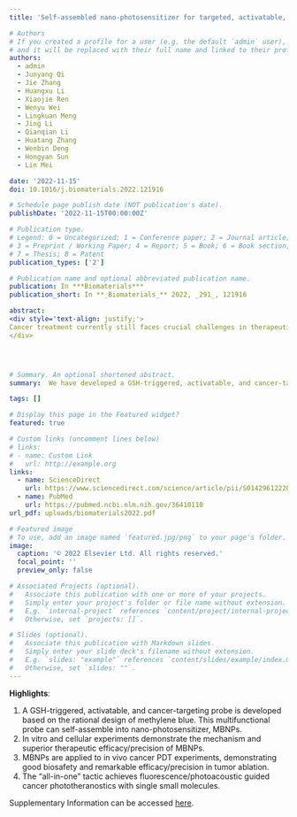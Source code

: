 ```yaml
---
title: 'Self-assembled nano-photosensitizer for targeted, activatable, and biosafe cancer phototheranostics'

# Authors
# If you created a profile for a user (e.g. the default `admin` user), write the username (folder name) here
# and it will be replaced with their full name and linked to their profile.
authors:
  - admin
  - Junyang Qi
  - Jie Zhang
  - Huangxu Li
  - Xiaojie Ren
  - Wenyu Wei
  - Lingkuan Meng
  - Jing Li
  - Qianqian Li
  - Huatang Zhang
  - Wenbin Deng
  - Hongyan Sun
  - Lin Mei

date: '2022-11-15'
doi: 10.1016/j.biomaterials.2022.121916

# Schedule page publish date (NOT publication's date).
publishDate: '2022-11-15T00:00:00Z'

# Publication type.
# Legend: 0 = Uncategorized; 1 = Conference paper; 2 = Journal article;
# 3 = Preprint / Working Paper; 4 = Report; 5 = Book; 6 = Book section;
# 7 = Thesis; 8 = Patent
publication_types: ['2']

# Publication name and optional abbreviated publication name.
publication: In ***Biomaterials***
publication_short: In **_Biomaterials_** 2022, _291_, 121916

abstract:
<div style='text-align: justify;'>
Cancer treatment currently still faces crucial challenges in therapeutic effectiveness, precision, and complexity. Photodynamic therapy (PDT) as a non-invasive tactic has earned widespread popularity for its excellent therapeutic output, flexibility, and restrained toxicity. Nonetheless, drawbacks, including low efficiency, poor cancer specificity, and limited therapeutic depth, remain considerable during the cancer treatment. Although great effort has been made to improve the performance, the overall efficiency and biosafety are still ambiguous and unable to meet urgent clinical needs. Herein, this study integrates merits from previous PDT strategies and develops a cancer-targeting, activatable, biosafe photosensitizer. Owing to excellent self-assembly ability, this photosensitizer can be conveniently prepared as multifunctional nano-photosensitizers, namely MBNPs, and applied to in vivo cancer phototheranostics in “all-in-one” mode. This study successfully verifies the mechanism of MBNPs, then deploys them to cell-based and in vivo cancer PDT. Based on the unique cancer microenvironment, MBNPs achieve precise distribution, accumulation, and activation towards the tumor, releasing methylene blue as a potent photosensitizer for phototherapy. The PDT outcome demonstrates MBNPs’ superior cancer specificity, remarkable PDT efficacy, and negligible toxicity. Meanwhile, in vivo NIR fluorescence and photoacoustic imaging have been utilized to guide the PDT treatment synergistically. Additionally, the biosafety of the MBNPs-based PDT treatment is ensured, thus providing potential for future clinical studies.
</div>




# Summary. An optional shortened abstract.
summary:  We have developed a GSH-triggered, activatable, and cancer-targeting probe, MBP, based on our rational design of a small NIRF photosensitizer, methylene blue. This multifunctional probe can self-assemble and present as nano-photosensitizer, MBNPs. Hence, an “all-in-one” cancer phototheranostic strategy with multiple cancer-targeting abilities and upgraded PDT mode has been proposed and established. 

tags: []

# Display this page in the Featured widget?
featured: true

# Custom links (uncomment lines below)
# links:
# - name: Custom Link
#   url: http://example.org
links:
  - name: ScienceDirect
    url: https://www.sciencedirect.com/science/article/pii/S0142961222005567
  - name: PubMed
    url: https://pubmed.ncbi.nlm.nih.gov/36410110
url_pdf: uploads/biomaterials2022.pdf

# Featured image
# To use, add an image named `featured.jpg/png` to your page's folder.
image:
  caption: '© 2022 Elsevier Ltd. All rights reserved.'
  focal_point: ''
  preview_only: false

# Associated Projects (optional).
#   Associate this publication with one or more of your projects.
#   Simply enter your project's folder or file name without extension.
#   E.g. `internal-project` references `content/project/internal-project/index.md`.
#   Otherwise, set `projects: []`.

# Slides (optional).
#   Associate this publication with Markdown slides.
#   Simply enter your slide deck's filename without extension.
#   E.g. `slides: "example"` references `content/slides/example/index.md`.
#   Otherwise, set `slides: ""`.
---
```

**Highlights**: 
1. A GSH-triggered, activatable, and cancer-targeting probe is developed based on the rational design of methylene blue. This multifunctional probe can self-assemble into nano-photosensitizer, MBNPs.
2. In vitro and cellular experiments demonstrate the mechanism and superior therapeutic efficacy/precision of MBNPs.
3. MBNPs are applied to in vivo cancer PDT experiments, demonstrating good biosafety and remarkable efficacy/precision in tumor ablation.
4. The “all-in-one” tactic achieves fluorescence/photoacoustic guided cancer phototheranostics with single small molecules.

Supplementary Information can be accessed [here](uploads/biomaterials2022si.pdf).
